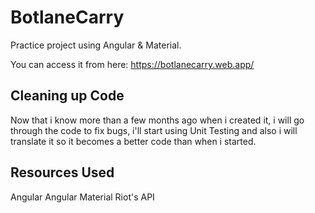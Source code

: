 # BotlaneCarry
Practice project using Angular & Material.

You can access it from here:
https://botlanecarry.web.app/

## Cleaning up Code

Now that i know more than a few months ago when i created it,
i will go through the code to fix bugs, i'll start using Unit Testing 
and also i will translate it so it becomes a better code than when i started.

## Resources Used

Angular
Angular Material
Riot's API
